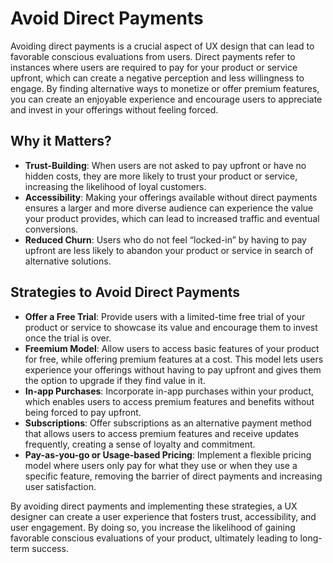 # Avoid Direct Payments

Avoiding direct payments is a crucial aspect of UX design that can lead to favorable conscious evaluations from users. Direct payments refer to instances where users are required to pay for your product or service upfront, which can create a negative perception and less willingness to engage. By finding alternative ways to monetize or offer premium features, you can create an enjoyable experience and encourage users to appreciate and invest in your offerings without feeling forced.

## Why it Matters?

- **Trust-Building**: When users are not asked to pay upfront or have no hidden costs, they are more likely to trust your product or service, increasing the likelihood of loyal customers.
- **Accessibility**: Making your offerings available without direct payments ensures a larger and more diverse audience can experience the value your product provides, which can lead to increased traffic and eventual conversions.
- **Reduced Churn**: Users who do not feel “locked-in” by having to pay upfront are less likely to abandon your product or service in search of alternative solutions.

## Strategies to Avoid Direct Payments

- **Offer a Free Trial**: Provide users with a limited-time free trial of your product or service to showcase its value and encourage them to invest once the trial is over.
- **Freemium Model**: Allow users to access basic features of your product for free, while offering premium features at a cost. This model lets users experience your offerings without having to pay upfront and gives them the option to upgrade if they find value in it.
- **In-app Purchases**: Incorporate in-app purchases within your product, which enables users to access premium features and benefits without being forced to pay upfront.
- **Subscriptions**: Offer subscriptions as an alternative payment method that allows users to access premium features and receive updates frequently, creating a sense of loyalty and commitment.
- **Pay-as-you-go or Usage-based Pricing**: Implement a flexible pricing model where users only pay for what they use or when they use a specific feature, removing the barrier of direct payments and increasing user satisfaction.

By avoiding direct payments and implementing these strategies, a UX designer can create a user experience that fosters trust, accessibility, and user engagement. By doing so, you increase the likelihood of gaining favorable conscious evaluations of your product, ultimately leading to long-term success.
